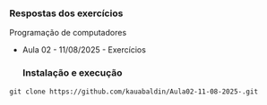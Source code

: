 ### Respostas dos exercícios

Programação de computadores
- Aula 02 - 11/08/2025 - Exercícios

  ### Instalação e execução

```
git clone https://github.com/kauabaldin/Aula02-11-08-2025-.git
```

